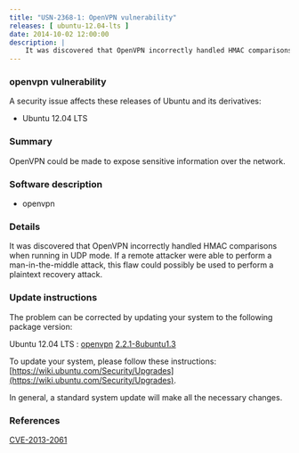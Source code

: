 ```yaml
---
title: "USN-2368-1: OpenVPN vulnerability"
releases: [ ubuntu-12.04-lts ]
date: 2014-10-02 12:00:00
description: |
    It was discovered that OpenVPN incorrectly handled HMAC comparisons when running in UDP mode. If a remote attacker were able to perform a man-in-the-middle attack, this flaw could possibly be used to perform a plaintext recovery attack. 
--- 
```

 
### openvpn vulnerability

A security issue affects these releases of Ubuntu and its derivatives:

* Ubuntu 12.04 LTS

### Summary

OpenVPN could be made to expose sensitive information over the network. 

### Software description

* openvpn 

### Details

It was discovered that OpenVPN incorrectly handled HMAC comparisons when running in UDP mode. If a remote attacker were able to perform a man-in-the-middle attack, this flaw could possibly be used to perform a plaintext recovery attack. 

### Update instructions

The problem can be corrected by updating your system to the following package version:

Ubuntu 12.04 LTS
 : [openvpn](https://launchpad.net/ubuntu/+source/openvpn) <span> [2.2.1-8ubuntu1.3](https://launchpad.net/ubuntu/+source/openvpn/2.2.1-8ubuntu1.3) </span> 

To update your system, please follow these instructions: [https://wiki.ubuntu.com/Security/Upgrades](https://wiki.ubuntu.com/Security/Upgrades).

In general, a standard system update will make all the necessary changes. 

### References

 [CVE-2013-2061](http://people.ubuntu.com/~ubuntu-security/cve/CVE-2013-2061)
 
